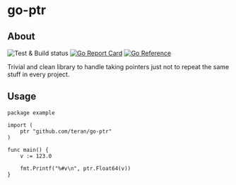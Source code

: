 # go-ptr

## About

![Test & Build status](https://github.com/teran/go-ptr/actions/workflows/go.yml/badge.svg)
[![Go Report Card](https://goreportcard.com/badge/github.com/teran/go-ptr)](https://goreportcard.com/report/github.com/teran/go-ptr)
[![Go Reference](https://pkg.go.dev/badge/github.com/teran/go-ptr.svg)](https://pkg.go.dev/github.com/teran/go-ptr)

Trivial and clean library to handle taking pointers just not to repeat the same
stuff in every project.

## Usage

```golang
package example

import (
    ptr "github.com/teran/go-ptr"
)

func main() {
    v := 123.0

    fmt.Printf("%#v\n", ptr.Float64(v))
}
```
